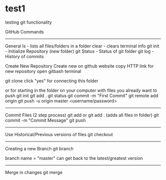 # test1
testing git functionality


GitHub Commands



-----------------------------------------------------------------------
General
ls - lists all files/folders in a folder
clear - clears terminal info
git init - Initialize Repository (new folder)
git Status - Status of git folder
git log - History of commits



Create New Repository
Create new on github website
copy HTTP link for new repository
open gitbash terminal

git clone <HTTPS Link>
click "yes" for connecting this folder


or for starting in the folder on your computer with files you already want to push 
git init
git add .
git status
git commit -m "First Commit"
git remote add origin <HTTPS Link>
git push -u origin master
<username/password>



-----------------------------------------------------------------------
Commit Files (2 step process)
git add <FILE>    or     git add . (adds all files in folder)
git commit -m "Commit Message"
git push



-----------------------------------------------------------------------
Use Historical/Previous versions of files
git checkout <commit-hash>


-----------------------------------------------------------------------
Creating a new Branch
git branch <new-branch-name>

branch name = "master" can get back to the latest/greatest version

-----------------------------------------------------------------------
Merge in changes
git merge <branch-name>
